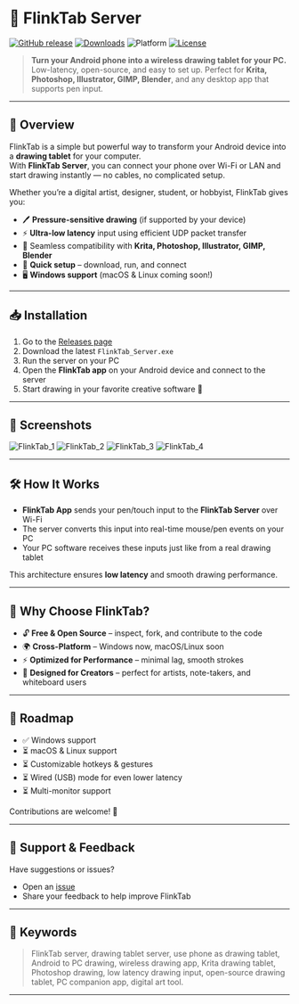 # 🎨 FlinkTab Server  

[![GitHub release](https://img.shields.io/github/v/release/solo-tk/flinktab)](https://github.com/solo-tk/flinktab/releases)
[![Downloads](https://img.shields.io/github/downloads/solo-tk/flinktab/total?color=blue)](https://github.com/solo-tk/flinktab/releases)
![Platform](https://img.shields.io/badge/platform-windows-blue)
[![License](https://img.shields.io/github/license/solo-tk/flinktab)](LICENSE)

> **Turn your Android phone into a wireless drawing tablet for your PC.**  
> Low-latency, open-source, and easy to set up. Perfect for **Krita, Photoshop, Illustrator, GIMP, Blender**, and any desktop app that supports pen input.  

---

## 🚀 Overview  

FlinkTab is a simple but powerful way to transform your Android device into a **drawing tablet** for your computer.  
With **FlinkTab Server**, you can connect your phone over Wi-Fi or LAN and start drawing instantly — no cables, no complicated setup.  

Whether you’re a digital artist, designer, student, or hobbyist, FlinkTab gives you:  
- 🖊️ **Pressure-sensitive drawing** (if supported by your device)  
- ⚡ **Ultra-low latency** input using efficient UDP packet transfer  
- 🎨 Seamless compatibility with **Krita, Photoshop, Illustrator, GIMP, Blender**  
- 🔧 **Quick setup** – download, run, and connect  
- 🖥️ **Windows support** (macOS & Linux coming soon!)  

---

## 📥 Installation  

1. Go to the [Releases page](https://github.com/solo-tk/flinktab/releases)  
2. Download the latest `FlinkTab_Server.exe`  
3. Run the server on your PC  
4. Open the **FlinkTab app** on your Android device and connect to the server  
5. Start drawing in your favorite creative software 🎨  

---

## 📸 Screenshots  

![FlinkTab_1](https://github.com/user-attachments/assets/dda8c8a7-7299-445e-a521-8e9e45783f7e)
![FlinkTab_2](https://github.com/user-attachments/assets/5d80822a-bd30-44fa-9399-d208833fcc3b)
![FlinkTab_3](https://github.com/user-attachments/assets/4f8fcf01-9b75-4f34-97a3-6dc76ac1389f)
![FlinkTab_4](https://github.com/user-attachments/assets/c1551b35-c71f-4864-bc15-aa3e073f53ee)

---

## 🛠️ How It Works  

- **FlinkTab App** sends your pen/touch input to the **FlinkTab Server** over Wi-Fi  
- The server converts this input into real-time mouse/pen events on your PC  
- Your PC software receives these inputs just like from a real drawing tablet  

This architecture ensures **low latency** and smooth drawing performance.  

---

## 🌟 Why Choose FlinkTab?  

- 🔓 **Free & Open Source** – inspect, fork, and contribute to the code  
- 🌍 **Cross-Platform** – Windows now, macOS/Linux soon  
- ⚡ **Optimized for Performance** – minimal lag, smooth strokes  
- 🎯 **Designed for Creators** – perfect for artists, note-takers, and whiteboard users  

---

## 🧭 Roadmap  

- ✅ Windows support  
- ⏳ macOS & Linux support  
- ⏳ Customizable hotkeys & gestures  
- ⏳ Wired (USB) mode for even lower latency  
- ⏳ Multi-monitor support  

Contributions are welcome! 🙌  

---

## 🖤 Support & Feedback  

Have suggestions or issues?  
- Open an [issue](https://github.com/solo-tk/flinktab/issues)  
- Share your feedback to help improve FlinkTab  

---

## 🔑 Keywords  

> FlinkTab server, drawing tablet server, use phone as drawing tablet, Android to PC drawing, wireless drawing app, Krita drawing tablet, Photoshop drawing, low latency drawing input, open-source drawing tablet, PC companion app, digital art tool.  

---

